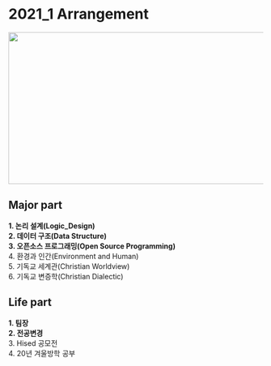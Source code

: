 # 2021_1 Arrangement

 <img src="https://user-images.githubusercontent.com/82189642/123228697-9f13cc80-d510-11eb-97e7-dcab41c20532.jpg" width="600" height="300">
 
## Major part  
**1. 논리 설계(Logic_Design)**  
**2. 데이터 구조(Data Structure)**  
**3. 오픈소스 프로그래밍(Open Source Programming)**  
  4. 환경과 인간(Environment and Human)  
  5. 기독교 세계관(Christian Worldview)  
6. 기독교 변증학(Christian Dialectic)

## Life part
**1. 팀장**  
**2. 전공변경**   
3. Hised 공모전   
4. 20년 겨울방학 공부  
